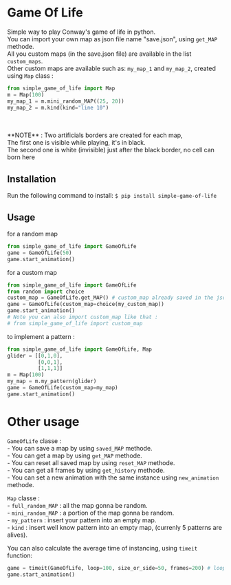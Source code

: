 # Game Of Life

Simple way to play Conway's game of life in python.<br>
You can import your own map as json file name "save.json", using `get_MAP` methode.<br>
All you custom maps (in the save.json file) are available in the list `custom_maps`.<br>
Other custom maps are available such as: `my_map_1` and `my_map_2`, created using `Map` class : <br>
```python
from simple_game_of_life import Map
m = Map(100)
my_map_1 = m.mini_random_MAP((25, 20))
my_map_2 = m.kind(kind="line 10")
```

<br>
<br>
**NOTE** : Two artificials borders are created for each map, <br>
The first one is visible while playing, it's in black.<br>
The second one is white (invisible) just after the black border, no cell can born here


## Installation

Run the following command to install:
```$ pip install simple-game-of-life ```

## Usage

for a random map
```python
from simple_game_of_life import GameOfLife
game = GameOfLife(50) 
game.start_animation()
```

for a custom map
```python
from simple_game_of_life import GameOfLife
from random import choice
custom_map = GameOfLife.get_MAP() # custom_map already saved in the json file
game = GameOfLife(custom_map=choice(my_custom_map))
game.start_animation()
# Note you can also import custom_map like that :
# from simple_game_of_life import custom_map 
```

to implement a pattern :
```python
from simple_game_of_life import GameOfLife, Map
glider = [[0,1,0],
          [0,0,1],
          [1,1,1]]
m = Map(100)
my_map = m.my_pattern(glider)
game = GameOfLife(custom_map=my_map)
game.start_animation()
```

# Other usage

`GameOfLife` classe :<br>
    - You can save a map by using `saved_MAP` methode.<br>
    - You can get a map by using `get_MAP` methode.<br>
    - You can reset all saved map by using `reset_MAP` methode.<br>
    - You can get all frames by using `get_history` methode.<br>
    - You can set a new animation with the same instance using `new_animation` methode.<br>


`Map` classe :<br>
    - `full_random_MAP` : all the map gonna be random.<br>
    - `mini_random_MAP` : a portion of the map gonna be random.<br>
    - `my_pattern` : insert your pattern into an empty map.<br>
    - `kind` : insert well know pattern into an empty map, (currenly 5 patterns are alives).<br>


You can also calculate the average time of instancing, using `timeit` function:
```python
game = timeit(GameOfLife, loop=100, size_or_side=50, frames=200) # loop : number of loop
game.start_animation()
```